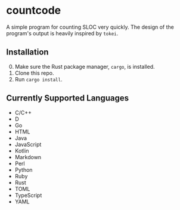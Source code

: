 # countcode

A simple program for counting SLOC very quickly. The design of the program's output is heavily inspired by `tokei`.

## Installation

0. Make sure the Rust package manager, `cargo`, is installed.
1. Clone this repo.
2. Run `cargo install`.

## Currently Supported Languages

* C/C++
* D
* Go
* HTML
* Java
* JavaScript
* Kotlin
* Markdown
* Perl
* Python
* Ruby
* Rust
* TOML
* TypeScript
* YAML

